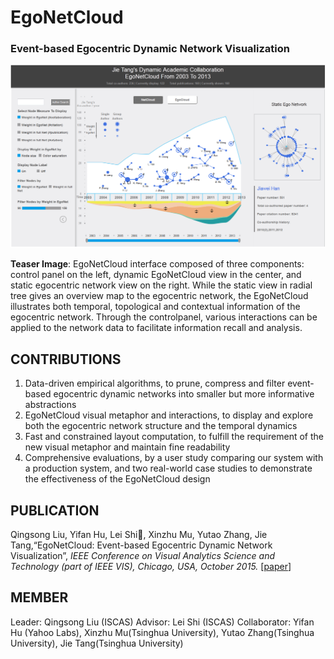 ﻿# EgoNetCloud

### Event-based Egocentric Dynamic Network Visualization
 
![](./EgoNetCloud.png )

**Teaser Image**: EgoNetCloud interface composed of three components: control panel on the left, dynamic EgoNetCloud view in the center, and static egocentric network view on the right. While the static view in radial tree gives an overview map to the egocentric network, the EgoNetCloud illustrates both temporal, topological and contextual information of the egocentric network. Through the controlpanel, various interactions can be applied to the network data to facilitate information recall and analysis.

## CONTRIBUTIONS

1. Data-driven empirical algorithms, to prune, compress and filter event-based egocentric dynamic networks into smaller but more informative abstractions
2. EgoNetCloud visual metaphor and interactions, to display and explore both the egocentric network structure and the temporal dynamics
3. Fast and constrained layout computation, to fulfill the requirement of the new visual metaphor and maintain fine readability
4. Comprehensive evaluations, by a user study comparing our system with a production system, and two real-world case studies to demonstrate the effectiveness of the EgoNetCloud design

## PUBLICATION

Qingsong Liu, Yifan Hu, Lei Shi, Xinzhu Mu, Yutao Zhang, Jie Tang,“EgoNetCloud: Event-based Egocentric Dynamic Network Visualization”, *IEEE Conference on Visual Analytics Science and Technology (part of IEEE VIS), Chicago, USA, October 2015.* [[paper](//iscas-vis.github.io/researches/QingsongLiu/EgoNetCloud.pdf)]
 
## MEMBER

Leader: Qingsong Liu (ISCAS)
Advisor: Lei Shi (ISCAS)
Collaborator: Yifan Hu (Yahoo Labs), Xinzhu Mu(Tsinghua University), Yutao 
Zhang(Tsinghua University), Jie Tang(Tsinghua University)
